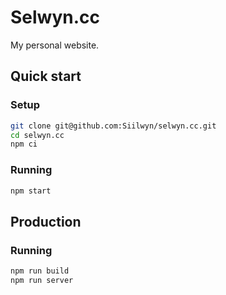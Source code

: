 # Selwyn.cc
My personal website.

## Quick start

### Setup
```sh
git clone git@github.com:Siilwyn/selwyn.cc.git
cd selwyn.cc
npm ci
```

### Running
```sh
npm start
```

## Production

### Running
```sh
npm run build
npm run server
```

